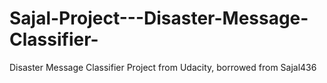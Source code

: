 # Sajal-Project---Disaster-Message-Classifier-
Disaster Message Classifier Project from Udacity, borrowed from Sajal436
